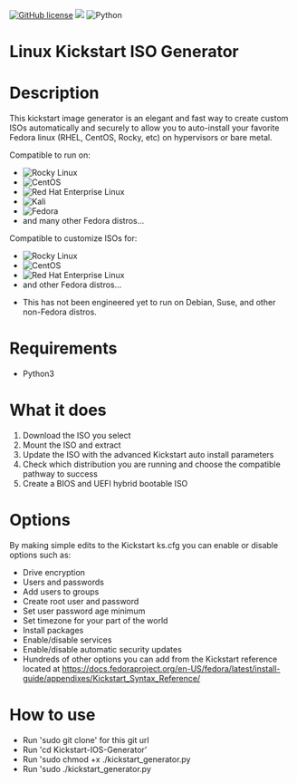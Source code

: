 [![GitHub license](https://img.shields.io/github/license/brianlturney/Rocky-Linux-Kickstart-Image-Generator)](https://github.com/brianlturney/Kickstart-ISO-Generator/blob/main/LICENSE)   ![](https://komarev.com/ghpvc/?username=brianlturney)  ![Python](https://img.shields.io/badge/python-3670A0?style=for-the-badge&logo=python&logoColor=ffdd54&style=flat)

# Linux Kickstart ISO Generator

# Description

This kickstart image generator is an elegant and fast way to create custom ISOs automatically and securely to allow you to auto-install your favorite  Fedora linux (RHEL, CentOS, Rocky, etc) on hypervisors or bare metal.

Compatible to run on:
- ![Rocky Linux](https://img.shields.io/badge/-Rocky%20Linux-%2310B981?style=for-the-badge&logo=rockylinux&logoColor=white&style=flat)
- ![CentOS](https://img.shields.io/badge/cent%20os-002260?style=for-the-badge&logo=centos&logoColor=F0F0F0&style=flat)
- ![Red Hat Enterprise Linux](https://img.shields.io/badge/Red%20Hat-EE0000?style=for-the-badge&logo=redhat&logoColor=white&style=flat)
- ![Kali](https://img.shields.io/badge/Kali-268BEE?style=for-the-badge&logo=kalilinux&logoColor=white&style=flat)
- ![Fedora](https://img.shields.io/badge/Fedora-294172?style=for-the-badge&logo=fedora&logoColor=white&style=flat)
- and many other Fedora distros...

Compatible to customize ISOs for:
- ![Rocky Linux](https://img.shields.io/badge/-Rocky%20Linux-%2310B981?style=for-the-badge&logo=rockylinux&logoColor=white&style=flat)
- ![CentOS](https://img.shields.io/badge/cent%20os-002260?style=for-the-badge&logo=centos&logoColor=F0F0F0&style=flat)
- ![Red Hat Enterprise Linux](https://img.shields.io/badge/Red%20Hat-EE0000?style=for-the-badge&logo=redhat&logoColor=white&style=flat)
- and other Fedora distros...

* This has not been engineered yet to run on Debian, Suse, and other non-Fedora distros.

# Requirements

- Python3

# What it does

1) Download the ISO you select
2) Mount the ISO and extract
3) Update the ISO with the advanced Kickstart auto install parameters
4) Check which distribution you are running and choose the compatible pathway to success
5) Create a BIOS and UEFI hybrid bootable ISO

# Options

By making simple edits to the Kickstart ks.cfg you can enable or disable options such as:
- Drive encryption
- Users and passwords
- Add users to groups
- Create root user and password
- Set user password age minimum
- Set timezone for your part of the world
- Install packages
- Enable/disable services
- Enable/disable automatic security updates
- Hundreds of other options you can add from the Kickstart reference located at
  https://docs.fedoraproject.org/en-US/fedora/latest/install-guide/appendixes/Kickstart_Syntax_Reference/
  
# How to use

- Run 'sudo git clone' for this git url
- Run 'cd Kickstart-IOS-Generator'
- Run 'sudo chmod +x ./kickstart_generator.py
- Run 'sudo ./kickstart_generator.py


